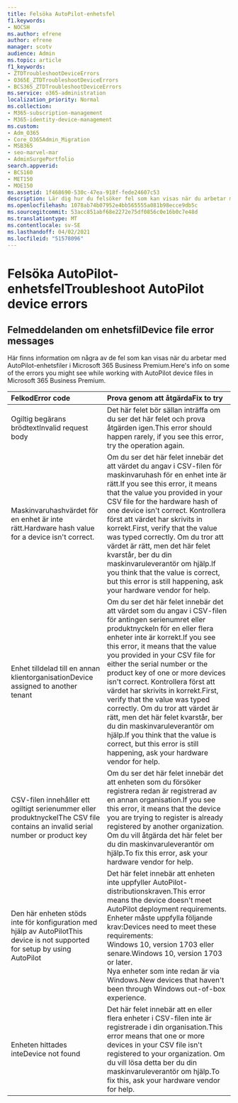 ```yaml
---
title: Felsöka AutoPilot-enhetsfel
f1.keywords:
- NOCSH
ms.author: efrene
author: efrene
manager: scotv
audience: Admin
ms.topic: article
f1_keywords:
- ZTDTroubleshootDeviceErrors
- O365E_ZTDTroubleshootDeviceErrors
- BCS365_ZTDTroubleshootDeviceErrors
ms.service: o365-administration
localization_priority: Normal
ms.collection:
- M365-subscription-management
- M365-identity-device-management
ms.custom:
- Adm_O365
- Core_O365Admin_Migration
- MSB365
- seo-marvel-mar
- AdminSurgePortfolio
search.appverid:
- BCS160
- MET150
- MOE150
ms.assetid: 1f468690-530c-47ea-918f-fede24607c53
description: Lär dig hur du felsöker fel som kan visas när du arbetar med AutoPilot-enhetsfiler i Microsoft 365 Business Premium.
ms.openlocfilehash: 1078ab74b07952e4bb565555a081b98ecce9db5c
ms.sourcegitcommit: 53acc851abf68e2272e75df0856c0e16b0c7e48d
ms.translationtype: MT
ms.contentlocale: sv-SE
ms.lasthandoff: 04/02/2021
ms.locfileid: "51578096"
---
```

# <a name="troubleshoot-autopilot-device-errors"></a><span data-ttu-id="bda1c-103">Felsöka AutoPilot-enhetsfel</span><span class="sxs-lookup"><span data-stu-id="bda1c-103">Troubleshoot AutoPilot device errors</span></span>

## <a name="device-file-error-messages"></a><span data-ttu-id="bda1c-104">Felmeddelanden om enhetsfil</span><span class="sxs-lookup"><span data-stu-id="bda1c-104">Device file error messages</span></span>

<span data-ttu-id="bda1c-105">Här finns information om några av de fel som kan visas när du arbetar med AutoPilot-enhetsfiler i Microsoft 365 Business Premium.</span><span class="sxs-lookup"><span data-stu-id="bda1c-105">Here's info on some of the errors you might see while working with AutoPilot device files in Microsoft 365 Business Premium.</span></span> 
  
|<span data-ttu-id="bda1c-106">**Felkod**</span><span class="sxs-lookup"><span data-stu-id="bda1c-106">**Error code**</span></span>|<span data-ttu-id="bda1c-107">**Prova genom att åtgärda**</span><span class="sxs-lookup"><span data-stu-id="bda1c-107">**Fix to try**</span></span>|
|:-----|:-----|
|<span data-ttu-id="bda1c-108">Ogiltig begärans brödtext</span><span class="sxs-lookup"><span data-stu-id="bda1c-108">Invalid request body</span></span>  <br/> |<span data-ttu-id="bda1c-109">Det här felet bör sällan inträffa om du ser det här felet och prova åtgärden igen.</span><span class="sxs-lookup"><span data-stu-id="bda1c-109">This error should happen rarely, if you see this error, try the operation again.</span></span>  <br/> |
|<span data-ttu-id="bda1c-110">Maskinvaruhashvärdet för en enhet är inte rätt.</span><span class="sxs-lookup"><span data-stu-id="bda1c-110">Hardware hash value for a device isn't correct.</span></span>  <br/> |<span data-ttu-id="bda1c-111">Om du ser det här felet innebär det att värdet du angav i CSV-filen för maskinvaruhash för en enhet inte är rätt.</span><span class="sxs-lookup"><span data-stu-id="bda1c-111">If you see this error, it means that the value you provided in your CSV file for the hardware hash of one device isn't correct.</span></span> <span data-ttu-id="bda1c-112">Kontrollera först att värdet har skrivits in korrekt.</span><span class="sxs-lookup"><span data-stu-id="bda1c-112">First, verify that the value was typed correctly.</span></span> <span data-ttu-id="bda1c-113">Om du tror att värdet är rätt, men det här felet kvarstår, ber du din maskinvaruleverantör om hjälp.</span><span class="sxs-lookup"><span data-stu-id="bda1c-113">If you think that the value is correct, but this error is still happening, ask your hardware vendor for help.</span></span>  <br/> |
|<span data-ttu-id="bda1c-114">Enhet tilldelad till en annan klientorganisation</span><span class="sxs-lookup"><span data-stu-id="bda1c-114">Device assigned to another tenant</span></span>  <br/> |<span data-ttu-id="bda1c-115">Om du ser det här felet innebär det att värdet som du angav i CSV-filen för antingen serienumret eller produktnyckeln för en eller flera enheter inte är korrekt.</span><span class="sxs-lookup"><span data-stu-id="bda1c-115">If you see this error, it means that the value you provided in your CSV file for either the serial number or the product key of one or more devices isn't correct.</span></span> <span data-ttu-id="bda1c-116">Kontrollera först att värdet har skrivits in korrekt.</span><span class="sxs-lookup"><span data-stu-id="bda1c-116">First, verify that the value was typed correctly.</span></span> <span data-ttu-id="bda1c-117">Om du tror att värdet är rätt, men det här felet kvarstår, ber du din maskinvaruleverantör om hjälp.</span><span class="sxs-lookup"><span data-stu-id="bda1c-117">If you think that the value is correct, but this error is still happening, ask your hardware vendor for help.</span></span>  <br/> |
|<span data-ttu-id="bda1c-118">CSV-filen innehåller ett ogiltigt serienummer eller produktnyckel</span><span class="sxs-lookup"><span data-stu-id="bda1c-118">The CSV file contains an invalid serial number or product key</span></span>  <br/> |<span data-ttu-id="bda1c-119">Om du ser det här felet innebär det att enheten som du försöker registrera redan är registrerad av en annan organisation.</span><span class="sxs-lookup"><span data-stu-id="bda1c-119">If you see this error, it means that the device you are trying to register is already registered by another organization.</span></span> <span data-ttu-id="bda1c-120">Om du vill åtgärda det här felet ber du din maskinvaruleverantör om hjälp.</span><span class="sxs-lookup"><span data-stu-id="bda1c-120">To fix this error, ask your hardware vendor for help.</span></span>  <br/> |
|<span data-ttu-id="bda1c-121">Den här enheten stöds inte för konfiguration med hjälp av AutoPilot</span><span class="sxs-lookup"><span data-stu-id="bda1c-121">This device is not supported for setup by using AutoPilot</span></span>  <br/> | <span data-ttu-id="bda1c-122">Det här felet innebär att enheten inte uppfyller AutoPilot-distributionskraven.</span><span class="sxs-lookup"><span data-stu-id="bda1c-122">This error means the device doesn't meet AutoPilot deployment requirements.</span></span> <span data-ttu-id="bda1c-123">Enheter måste uppfylla följande krav:</span><span class="sxs-lookup"><span data-stu-id="bda1c-123">Devices need to meet these requirements:</span></span>  <br/>  <span data-ttu-id="bda1c-124">Windows 10, version 1703 eller senare.</span><span class="sxs-lookup"><span data-stu-id="bda1c-124">Windows 10, version 1703 or later.</span></span>  <br/>  <span data-ttu-id="bda1c-125">Nya enheter som inte redan är via Windows.</span><span class="sxs-lookup"><span data-stu-id="bda1c-125">New devices that haven't been through Windows out-of-box experience.</span></span>  <br/> |
|<span data-ttu-id="bda1c-126">Enheten hittades inte</span><span class="sxs-lookup"><span data-stu-id="bda1c-126">Device not found</span></span>  <br/> |<span data-ttu-id="bda1c-127">Det här felet innebär att en eller flera enheter i CSV-filen inte är registrerade i din organisation.</span><span class="sxs-lookup"><span data-stu-id="bda1c-127">This error means that one or more devices in your CSV file isn't registered to your organization.</span></span> <span data-ttu-id="bda1c-128">Om du vill lösa detta ber du din maskinvaruleverantör om hjälp.</span><span class="sxs-lookup"><span data-stu-id="bda1c-128">To fix this, ask your hardware vendor for help.</span></span>  <br/> |
